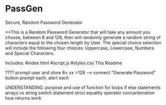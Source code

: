 # PassGen

Secure, Random Password Generator

**This is a Random Password Generator that will take any amount you choose,
between 8 and 128, then will randomly generate a random string of characters equal
to the chosen length by User.
The special choice selection will include the following four choices: 
Uppercase, Lowercase, Numbers and Special Characters.



Includes:
#index.html
#script.js
#styles.css
This Readme

????
prompt user and store 8< xx >128 --> connect "Generate Password" button
prompt each, alert each

UNDERSTANDING:
purpose and use of function
for loops
if else statements
arrays vs string
switch statement
strict equality operator
concantenation
how returns work
